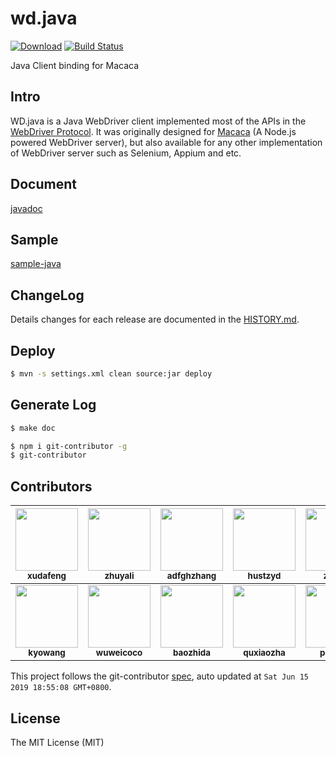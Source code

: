 # wd.java

 [ ![Download](https://api.bintray.com/packages/xudafeng/maven/macacaclient/images/download.svg)](https://bintray.com/xudafeng/maven/macacaclient/_latestVersion)
 [![Build Status](https://travis-ci.org/macacajs/wd.java.svg)](https://travis-ci.org/macacajs/wd.java)

Java Client binding for Macaca

## Intro

WD.java is a Java WebDriver client implemented most of the APIs in the [WebDriver Protocol](https://www.w3.org/TR/webdriver/).
It was originally designed for [Macaca](//macacajs.github.io) (A Node.js powered WebDriver server), but also available for any other implementation of WebDriver server such as Selenium, Appium and etc.

## Document

[javadoc](//macacajs.github.io/wd.java/?asdfasdfa=adsfasd)

## Sample

[sample-java](//github.com/macaca-sample/sample-java)

## ChangeLog

Details changes for each release are documented in the [HISTORY.md](HISTORY.md).

## Deploy

```bash
$ mvn -s settings.xml clean source:jar deploy
```

## Generate Log

```bash
$ make doc
```

```bash
$ npm i git-contributor -g
$ git-contributor
```

<!-- GITCONTRIBUTOR_START -->

## Contributors

|[<img src="https://avatars1.githubusercontent.com/u/1011681?v=4" width="100px;"/><br/><sub><b>xudafeng</b></sub>](https://github.com/xudafeng)<br/>|[<img src="https://avatars3.githubusercontent.com/u/15025212?v=4" width="100px;"/><br/><sub><b>zhuyali</b></sub>](https://github.com/zhuyali)<br/>|[<img src="https://avatars2.githubusercontent.com/u/20984179?v=4" width="100px;"/><br/><sub><b>adfghzhang</b></sub>](https://github.com/adfghzhang)<br/>|[<img src="https://avatars2.githubusercontent.com/u/5562118?v=4" width="100px;"/><br/><sub><b>hustzyd</b></sub>](https://github.com/hustzyd)<br/>|[<img src="https://avatars1.githubusercontent.com/u/1044425?v=4" width="100px;"/><br/><sub><b>ziczhu</b></sub>](https://github.com/ziczhu)<br/>|[<img src="https://avatars2.githubusercontent.com/u/3398837?v=4" width="100px;"/><br/><sub><b>chenDoInG</b></sub>](https://github.com/chenDoInG)<br/>|
| :---: | :---: | :---: | :---: | :---: | :---: |
[<img src="https://avatars0.githubusercontent.com/u/6824951?v=4" width="100px;"/><br/><sub><b>kyowang</b></sub>](https://github.com/kyowang)<br/>|[<img src="https://avatars2.githubusercontent.com/u/7089720?v=4" width="100px;"/><br/><sub><b>wuweicoco</b></sub>](https://github.com/wuweicoco)<br/>|[<img src="https://avatars2.githubusercontent.com/u/11438871?v=4" width="100px;"/><br/><sub><b>baozhida</b></sub>](https://github.com/baozhida)<br/>|[<img src="https://avatars3.githubusercontent.com/u/8804716?v=4" width="100px;"/><br/><sub><b>quxiaozha</b></sub>](https://github.com/quxiaozha)<br/>|[<img src="https://avatars3.githubusercontent.com/u/1209810?v=4" width="100px;"/><br/><sub><b>paradite</b></sub>](https://github.com/paradite)<br/>

This project follows the git-contributor [spec](https://github.com/xudafeng/git-contributor), auto updated at `Sat Jun 15 2019 18:55:08 GMT+0800`.

<!-- GITCONTRIBUTOR_END -->

## License

The MIT License (MIT)
